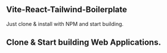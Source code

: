 ## Vite-React-Tailwind-Boilerplate 

Just clone & install with NPM and start building.

## Clone & Start building Web Applications.

